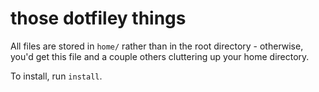 those dotfiley things
=====================

All files are stored in `home/` rather than in the root directory - otherwise,
you'd get this file and a couple others cluttering up your home directory.

To install, run `install`.
